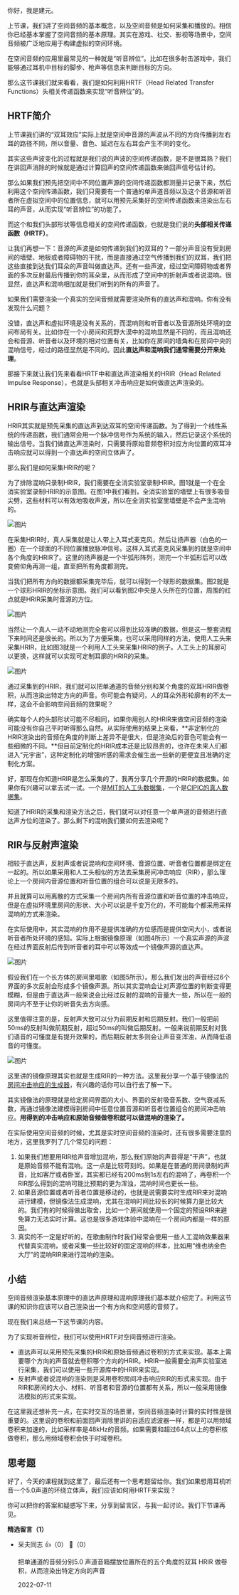 你好，我是建元。

上节课，我们讲了空间音频的基本概念，以及空间音频是如何采集和播放的。相信你已经基本掌握了空间音频的基本原理。其实在游戏、社交、影视等场景中，空间音频被广泛地应用于构建虚拟的空间环境。

在空间音频的应用里最常见的一种就是“听音辨位”。比如在很多射击游戏中，我们能够通过耳机中目标的脚步、枪声等信息来判断目标的方向。

那么这节课我们就来看看，我们是如何利用HRTF（Head Related Transfer Functions）头相关传递函数来实现“听音辨位”的。

## HRTF简介

上节课我们讲的“双耳效应”实际上就是空间中音源的声波从不同的方向传播到左右耳的路径不同，所以音量、音色、延迟在左右耳会产生不同的变化。

其实这些声波变化的过程就是我们说的声波的空间传递函数，是不是很耳熟？我们在讲回声消除的时候就是通过计算回声的空间传递函数来做回声信号估计的。

那么如果我们预先把空间中不同位置声源的空间传递函数都测量并记录下来，然后利用这个空间传递函数，我们只需要有一个普通的单声道音频以及这个音源和听音者所在虚拟空间中的位置信息，就可以用预先采集好的空间传递函数来渲染出左右耳的声音，从而实现“听音辨位”的功能了。

而这个和我们头部形状等信息相关的空间传递函数，也就是我们说的**头部相关传递函数（HRTF）**。

让我们再想一下：音源的声波是如何传递到我们的双耳的？一部分声音没有受到房间的墙壁、地板或者障碍物的干扰，而是直接通过空气传播到我们的双耳，我们把这些直接到达我们耳朵的声音叫做直达声。还有一些声波，经过空间障碍物或者界面的多次反射最后传播到你的耳朵里，从而形成了空间中的折射声或者说混响。很显然，直达声和混响相加就是我们听到的所有的声音了。

如果我们需要渲染一个真实的空间音频就需要渲染所有的直达声和混响。你有没有发现什么问题？

没错，直达声和虚拟环境是没有关系的，而混响则和听音者以及音源所处环境的空间布局有关。比如你在一个小房间和荒野大漠中的混响显然是不同的，而且混响还会和音源、听音者以及环境的相对位置有关，比如你在房间的墙角和在房间中央的混响信号，经过的路径显然是不同的。因此**直达声和混响我们通常需要分开来处理**。

那接下来就让我们先来看看HRTF中和直达声渲染相关的HRIR（Head Related Impulse Response），也就是头部相关冲击响应是如何做直达声渲染的。

## HRIR与直达声渲染

HRIR其实就是预先采集的直达声到达双耳的空间传递函数。为了得到一个线性系统的传递函数，我们通常会用一个脉冲信号作为系统的输入，然后记录这个系统的输出信号。当我们做直达声渲染时，只需要将原始音频卷积对应方向位置的双耳冲击响应就可以得到一个直达声的空间立体声了。

那么我们是如何采集HRIR的呢？

为了排除混响只录制HRIR，我们需要在全消实验室录制HRIR。图1就是一个在全消实验室录制HRIR的示意图。在图1中我们看到，全消实验室的墙壁上有很多吸音尖劈，这些材料可以有效地吸收声波，所以在全消实验室里墙壁是不会产生混响的。

![图片](https://static001.geekbang.org/resource/image/e5/46/e5c737657feddb436a159046bf283a46.png?wh=600x468 "图1 全消实验室真人录制HRIR")

在采集HRIR时，真人采集就是让人带上入耳式麦克风，然后让扬声器（白色的一圈）在一个球面的不同位置播放脉冲信号。这样入耳式麦克风采集到的就是空间中各个角度的HRIR了。这里的扬声器是一个半弧形阵列，测完一个半弧形后可以改变俯仰角再测一组，直至把所有角度都测完。

当我们把所有方向的数据都采集完毕后，就可以得到一个球形的数据集。图2就是一个球形HRIR的坐标示意图。我们可以看到图2中央是人头所在的位置，周围的红点就是HRIR采集时音源的方位。

![图片](https://static001.geekbang.org/resource/image/7e/7f/7e08650053855c45271c39111b7e937f.png?wh=760x508 "图2 HRIR的采集点的空间分布")

当然让一个真人一动不动地测完全套可以得到比较准确的数据，但是这一整套流程下来时间还是很长的。所以为了方便采集，也可以采用同样的方法，使用人工头来采集HRIR，比如图3就是一个利用人工头来采集HRIR的例子。人工头上的耳廓可以更换，这样就可以实现可定制耳廓的HRIR的采集。

![图片](https://static001.geekbang.org/resource/image/33/5b/33dfc359c01c67b7ac62f35ebf77385b.gif?wh=774x759 "图3 全消实验室人工头录制HRIR")

通过采集到的HRIR，我们就可以把单通道的音频分别和某个角度的双耳HRIR做卷积，从而渲染出特定方向的声音。你可能会有疑问，人的耳朵外形轮廓有的不太一样，这会不会影响空间音频的效果呢？

确实每个人的头部形状可能不尽相同，如果你用别人的HRIR来做空间音频的渲染可能没有你自己平时听得那么自然。从实际使用的结果上来看，**非定制化的HRIR渲染出的音频在角度的判断上差异不是很大，但是渲染后的音色可能会有一些细微的不同。**但目前定制化的HRIR成本还是比较昂贵的，也许在未来人们都进入“元宇宙”，这种定制化的增强听感的需求会催生出一些新的更便宜且准确的定制化方案。

好，那现在你知道HRIR是怎么采集的了，我再分享几个开源的HRIR的数据集。如果你有兴趣可以拿去试一试。一个是[MIT的人工头数据集](http://sofacoustics.org/data/database/mit)，一个是[CIPIC的真人数据集](http://sofacoustics.org/data/database/cipic)。

知道了HRIR的采集和渲染方法之后，我们就可以对任意一个单声道的音频进行直达声方位的渲染了。那么剩下的混响我们要如何去渲染呢？

## RIR与反射声渲染

相较于直达声，反射声或者说混响和空间环境、音源位置、听音者位置都是绑定在一起的。所以如果采用和人工头相似的方法去采集房间冲击响应（RIR），那么理论上一个房间内音源位置和听音位置的组合可以说是无限多的。

并且就算可以用离散的方式采集一个房间内所有音源位置和听音位置的冲击响应，但是在虚拟环境里房间的形状、大小可以说是千变万化的，不可能每个都采用采样混响的方式来渲染。

在实际使用中，其实混响的作用不是提供准确的方位感而是提供空间大小，或者说听音者所处环境的感知。实际上根据镜像原理（如图4所示）一个真实声源的声波在经过界面反射后传到听音者的耳中可以等效成一个镜像声源的直达声。

![图片](https://static001.geekbang.org/resource/image/40/7c/4003fa2187d724886f2520ccb84afd7c.png?wh=631x349 "图4 折射声镜像原理")

假设我们在一个长方体的房间里唱歌（如图5所示）。那么我们发出的声音经过6个界面的多次反射会形成多个镜像声源。所以其实混响会让对声源位置的判断变得更模糊，但是由于直达声一般来说会比经过反射的混响的音量大一些，所以在一般的房间内不至于让你的听音失去方向感。

这里值得注意的是，反射声大致可以分为前期反射和后期反射。我们一般把前50ms的反射叫做前期反射，超过50ms的叫做后期反射。一般来说前期反射对我们语音的可懂度是有提升效果的，而后期反射太多则会让声音变浑浊，从而降低语音的可懂度。

![图片](https://static001.geekbang.org/resource/image/4f/55/4f0dd07238bc9df4987yyb49464d1a55.png?wh=1217x679 "图5 长方体房间内的反射波示意图")

这里讲的镜像原理其实也就是生成RIR的一种方法。这里我分享一个基于镜像法的[房间冲击响应的生成器](https://github.com/ehabets/RIR-Generator)，有兴趣的话你可以自行去了解一下。

其实镜像法的原理就是给定房间界面的大小、界面的反射吸音系数、空气衰减系数，再通过镜像法建模得到房间中任意位置音源和听音者位置组合的房间冲击响应。**用得到的冲击响应和原始音频做卷积就可以做混响的渲染了。**

在实际使用空间音频的时候，尤其是实时空间音频的渲染时，还有很多需要注意的地方，这里我罗列了几个常见的问题：

1. 如果我们想要用RIR给声音增加混响，那么我们原始的声音得是“干声”，也就是原始音频不能有混响。这一点是比较苛刻的。如果是在普通的房间录制的声音，比如客厅或者卧室，其实都已经有200ms到1s左右的混响了，再卷积一个RIR那么得到的混响可能比预期的更为浑浊，混响时间也更长一些。
2. 如果音源位置或者听音者位置是移动的，也就是说需要实时生成RIR来对混响进行建模，但镜像法生成混响，尤其在混响时间比较长的时候算力是比较大的。我们有的时候得做出取舍，比如一个房间就使用一个固定的预设RIR来避免算力无法实时计算。这也是很多游戏体验中混响在一个房间内都是一样的原因。
3. 真实的不一定是好听的，在歌曲制作时我们经常会使用一些人工混响效果器来代替真实混响，或者采集一些比较好的固定混响的样本，比如用“维也纳金色大厅”的混响RIR来进行混响的渲染。

## 小结

空间音频渲染基本原理中的直达声原理和混响原理我们基本就介绍完了。利用这节课的知识你应该可以自己渲染出一个有方向和空间感的音频了。

现在我们来总结一下这节课的内容。

为了实现听音辨位，我们可以使用HRTF对空间音频进行渲染。

- 直达声可以采用预先采集的HRIR和原始音频通过卷积的方式来实现。基本上需要哪个方向的声音就去卷积哪个方向的HRIR。HRIR一般需要全消声实验室进行采集，我们可以使用一些开源库中的HRIR来实现。
- 反射声或者说混响的渲染则是采用卷积房间冲击响应RIR的形式来实现。由于RIR和房间的大小、材料、听音者和音源的位置都有关系，所以一般采用镜像法模拟的形式来实现。

在这里我还想补充一点，在实时交互的场景里，空间音频渲染时计算的实时性是很重要的。这里说的卷积和前面回声消除里讲的自适应滤波器一样，都是可以用频域卷积来加速的，比如采样率是48kHz的音频。如果需要和超过64点以上的卷积核做卷积，那么用频域卷积会快于时域卷积。

## 思考题

好了，今天的课程就到这里了，最后还有一个思考题留给你。我们如果想用耳机听音一个5.0声道的环绕立体声，我们应该如何用HRTF来实现？

你可以把你的答案和疑惑写下来，分享到留言区，与我一起讨论。我们下节课再见。
<div><strong>精选留言（1）</strong></div><ul>
<li><span>采夫同志</span> 👍（0） 💬（0）<p>把单通道的音频分别5.0 声道音箱摆放位置所在的五个角度的双耳 HRIR 做卷积，从而渲染出特定方向的声音</p>2022-07-11</li><br/>
</ul>